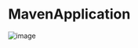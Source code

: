 # MavenApplication
![image](https://github.com/user-attachments/assets/2aa153cb-774a-43f1-a0d3-2f81bba92a38)
